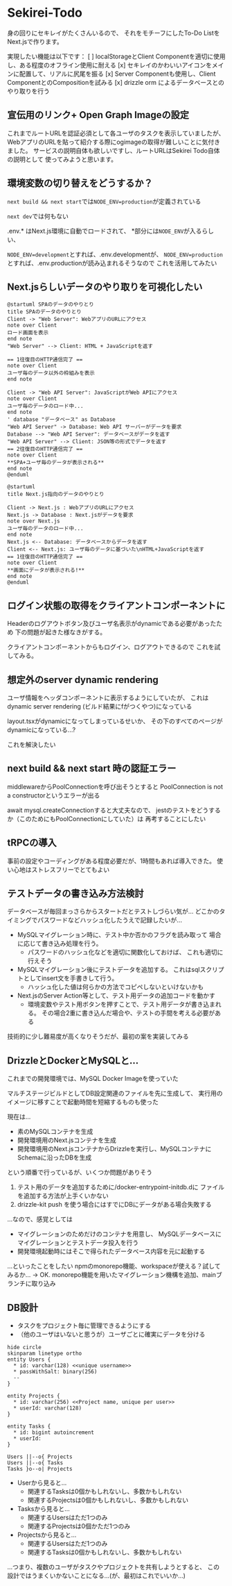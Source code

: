 # Sekirei-Todo
身の回りにセキレイがたくさんいるので、
それをモチーフにしたTo-Do ListをNext.jsで作ります。

実現したい機能は以下です：
[ ] localStorageとClient Componentを適切に使用し、ある程度のオフライン使用に耐える
[x] セキレイのかわいいアイコンをメインに配置して、リアルに尻尾を振る
[x] Server Componentも使用し、Client ComponentとのCompositionを試みる
[x] drizzle orm によるデータベースとのやり取りを行う

## 宣伝用のリンク+ Open Graph Imageの設定
これまでルートURLを認証必須として各ユーザのタスクを表示していましたが、
WebアプリのURLを貼って紹介する際にogimageの取得が難しいことに気付きました。
サービスの説明自体も欲しいですし、ルートURLはSekirei Todo自体の説明として
使ってみようと思います。


## 環境変数の切り替えをどうするか？
`next build && next start`では`NODE_ENV=production`が定義されている

`next dev`では何もない

.env.* はNext.js環境に自動でロードされて、
\*部分には`NODE_ENV`が入るらしい、

`NODE_ENV=development`とすれば、.env.developmentが、
`NODE_ENV=production`とすれば、.env.productionが読み込まれるそうなので
これを活用してみたい

## Next.jsらしいデータのやり取りを可視化したい
```plantuml
@startuml SPAのデータのやりとり
title SPAのデータのやりとり
Client -> "Web Server": WebアプリのURLにアクセス
note over Client
ロード画面を表示
end note
"Web Server" --> Client: HTML + JavaScriptを返す

== 1往復目のHTTP通信完了 ==
note over Client
ユーザ毎のデータ以外の枠組みを表示
end note

Client -> "Web API Server": JavaScriptがWeb APIにアクセス
note over Client
ユーザ毎のデータのロード中...
end note
' database "データベース" as Database
"Web API Server" -> Database: Web API サーバーがデータを要求
Database --> "Web API Server": データベースがデータを返す
"Web API Server" --> Client: JSON等の形式でデータを返す
== 2往復目のHTTP通信完了 ==
note over Client
**SPA+ユーザ毎のデータが表示される**
end note
@enduml
```

```plantuml
@startuml
title Next.js指向のデータのやりとり

Client -> Next.js : WebアプリのURLにアクセス
Next.js -> Database : Next.jsがデータを要求
note over Next.js
ユーザ毎のデータのロード中...
end note
Next.js <-- Database: データベースからデータを返す
Client <-- Next.js: ユーザ毎のデータに基づいた\nHTML+JavaScriptを返す
== 1往復目のHTTP通信完了 ==
note over Client
**画面にデータが表示される!**
end note
@enduml
```

## ログイン状態の取得をクライアントコンポーネントに
Headerのログアウトボタン及びユーザ名表示がdynamicである必要があったため
下の問題が起きた様なきがする。

クライアントコンポーネントからもログイン、ログアウトできるので
これを試してみる。

## 想定外のserver dynamic rendering
ユーザ情報をヘッダコンポーネントに表示するようにしていたが、
これはdynamic server rendering (ビルド結果にfがつくやつ)になっている

layout.tsxがdynamicになってしまっているせいか、
その下のすべてのページがdynamicになっている...?

これを解決したい

## next build && next start 時の認証エラー
middlewareからPoolConnectionを呼び出そうとすると
PoolConnection is not a constructorというエラーが出る

await mysql.createConnectionすると大丈夫なので、
jestのテストをどうするか（このためにもPoolConnectionにしていた）は
再考することにしたい

## tRPCの導入
事前の設定やコーディングがある程度必要だが、1時間もあれば導入できた。
使い心地はストレスフリーでとてもよい

## テストデータの書き込み方法検討
データベースが毎回まっさらからスタートだとテストしづらい気が...
どこかのタイミングでパスワードなどハッシュ化したうえで記録したいが...
- MySQLマイグレーション時に、テスト中か否かのフラグを読み取って
場合に応じて書き込み処理を行う。
  - パスワードのハッシュ化などを適切に関数化しておけば、
  これも適切に行えそう
- MySQLマイグレーション後にテストデータを追加する。
これはsqlスクリプトとしてinsert文を手書きして行う。
  - ハッシュ化した値は何らかの方法でコピペしないといけないかも
- Next.jsのServer Action等として、テスト用データの追加コードを動かす
  - 環境変数やテスト用ボタンを押すことで、テスト用データが書き込まれる。
  その場合2重に書き込んだ場合や、テストの手間を考える必要がある

技術的に少し難易度が高くなりそうだが、最初の案を実装してみる

## DrizzleとDockerとMySQLと...
これまでの開発環境では、MySQL Docker Imageを使っていた

マルチステージビルドとしてDB設定関連のファイルを先に生成して、
実行用のイメージに移すことで起動時間を短縮するものも使った

現在は...
- 素のMySQLコンテナを生成
- 開発環境用のNext.jsコンテナを生成
- 開発環境用のNext.jsコンテナからDrizzleを実行し、MySQLコンテナにSchemaに沿ったDBを生成

という順番で行っているが、いくつか問題がありそう
1. テスト用のデータを追加するために/docker-entrypoint-initdb.dに
ファイルを追加する方法が上手くいかない
2. drizzle-kit push を使う場合にはすでにDBにデータがある場合失敗する

...なので、感覚としては
- マイグレーションのためだけのコンテナを用意し、
MySQLデータベースにマイグレーションとテストデータ投入を行う
- 開発環境起動時にはそこで得られたデータベース内容を元に起動する

...といったことをしたい
npmのmonorepo機能、workspaceが使える？試してみるか...
→ OK. monorepo機能を用いたマイグレーション機構を追加、mainブランチに取り込み

## DB設計
- タスクをプロジェクト毎に管理できるようにする
- （他のユーザはいないと思うが）ユーザごとに確実にデータを分ける

```plantuml
hide circle
skinparam linetype ortho
entity Users {
  * id: varchar(128) <<unique username>>
  * passWithSalt: binary(256)
  --
}

entity Projects {
  * id: varchar(256) <<Project name, unique per user>>
  * userId: varchar(128)
}

entity Tasks {
  * id: bigint autoincrement
  * userId: 
}

Users ||--o{ Projects
Users ||--o{ Tasks
Tasks }o--o| Projects
```
- Userから見ると...
  - 関連するTasksは0個かもしれないし、多数かもしれない
  - 関連するProjectsは0個かもしれないし、多数かもしれない
- Tasksから見ると...
  - 関連するUsersはただ1つのみ
  - 関連するProjectsは0個かただ1つのみ
- Projectsから見ると...
  - 関連するUsersはただ1つのみ
  - 関連するTasksは0個かもしれないし、多数かもしれない

...つまり、複数のユーザがタスクやプロジェクトを共有しようとすると、
この設計ではうまくいかないことになる...(が、最初はこれでいいか...)


